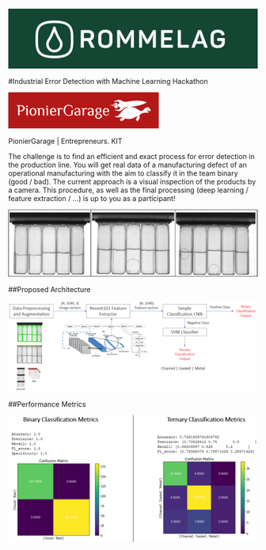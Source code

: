
![](documentation_files/rommelag%20logo.jpg)

#Industrial Error Detection with Machine Learning Hackathon

![](documentation_files/pioneergaragelogo.PNG)

PionierGarage | Entrepreneurs. KIT

The challenge is to find an efficient and exact process for error detection in the production line.
You will get real data of a manufacturing defect of an operational manufacturing with the aim to classify it in the team binary (good / bad).
The current approach is a visual inspection of the products by a camera. This procedure, as well as the final processing (deep learning / feature extraction / ...) is up to you as a participant!

![](documentation_files/1.PNG)


##Proposed Architecture

![](documentation_files/architecture.PNG)

##Performance Metrics

![](documentation_files/3.PNG)
